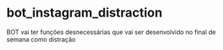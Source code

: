 # bot_instagram_distraction
BOT vai ter funções desnecessárias que vai ser desenvolvido no final de semana como distração 
